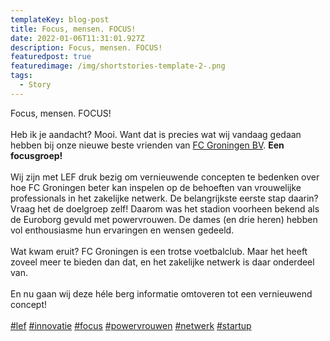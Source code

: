 ```yaml
---
templateKey: blog-post
title: Focus, mensen. FOCUS!
date: 2022-01-06T11:31:01.927Z
description: Focus, mensen. FOCUS!
featuredpost: true
featuredimage: /img/shortstories-template-2-.png
tags:
  - Story
---
```

Focus, mensen. FOCUS!\
\
Heb ik je aandacht? Mooi. Want dat is precies wat wij vandaag gedaan hebben bij onze nieuwe beste vrienden van [FC Groningen BV](https://www.linkedin.com/company/fc-groningen-bv/). **Een focusgroep!**\
\
Wij zijn met LEF druk bezig om vernieuwende concepten te bedenken over hoe FC Groningen beter kan inspelen op de behoeften van vrouwelijke professionals in het zakelijke netwerk. De belangrijkste eerste stap daarin? Vraag het de doelgroep zelf! Daarom was het stadion voorheen bekend als de Euroborg gevuld met powervrouwen. De dames (en drie heren) hebben vol enthousiasme hun ervaringen en wensen gedeeld.\
\
Wat kwam eruit? FC Groningen is een trotse voetbalclub. Maar het heeft zoveel meer te bieden dan dat, en het zakelijke netwerk is daar onderdeel van.\
\
En nu gaan wij deze héle berg informatie omtoveren tot een vernieuwend concept!\
\
[\#lef](https://www.linkedin.com/feed/hashtag/?keywords=lef&highlightedUpdateUrns=urn%3Ali%3Aactivity%3A6876916993035964416) [\#innovatie](https://www.linkedin.com/feed/hashtag/?keywords=innovatie&highlightedUpdateUrns=urn%3Ali%3Aactivity%3A6876916993035964416) [\#focus](https://www.linkedin.com/feed/hashtag/?keywords=focus&highlightedUpdateUrns=urn%3Ali%3Aactivity%3A6876916993035964416) [\#powervrouwen](https://www.linkedin.com/feed/hashtag/?keywords=powervrouwen&highlightedUpdateUrns=urn%3Ali%3Aactivity%3A6876916993035964416) [\#netwerk](https://www.linkedin.com/feed/hashtag/?keywords=netwerk&highlightedUpdateUrns=urn%3Ali%3Aactivity%3A6876916993035964416) [\#startup](https://www.linkedin.com/feed/hashtag/?keywords=startup&highlightedUpdateUrns=urn%3Ali%3Aactivity%3A6876916993035964416)